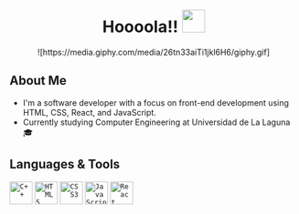 <div id="header" align="center">
  <h1 align="center">Hoooola!! <img src="https://i.imgur.com/csn2hC2.gif" width="40" /></h1>
   ![https://media.giphy.com/media/26tn33aiTi1jkl6H6/giphy.gif]
</div>







## About Me

- I'm a software developer with a focus on front-end development using HTML, CSS, React, and JavaScript.
- Currently studying Computer Engineering at Universidad de La Laguna 🎓

## Languages & Tools

<code><img width="40" src="https://cdn.iconscout.com/icon/free/png-256/c-programming-569564.png" alt="C++" /></code>
<code><img width="40" src="https://cdn.iconscout.com/icon/free/png-256/html5-40-1175193.png" alt="HTML5" /></code>
<code><img width="40" src="https://cdn.iconscout.com/icon/free/png-256/css3-11-1175239.png" alt="CSS3" /></code>
<code><img width="40" src="https://cdn.iconscout.com/icon/free/png-256/javascript-20-555998.png" alt="JavaScript" /></code>
<code><img width="40" src="https://cdn.iconscout.com/icon/free/png-256/react-4-1175110.png" alt="React" /></code>

